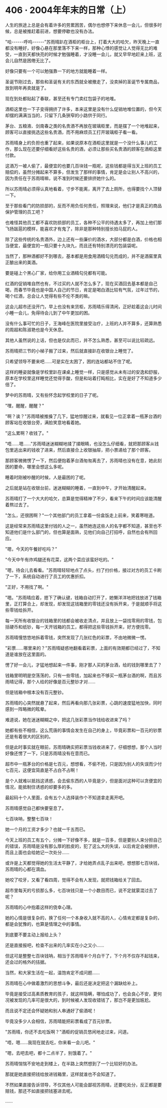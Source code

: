 <link rel="stylesheet" href="../styles/text.css" />
<h1>406 · 2004年年末的日常（上）</h1>

人生的旅途上总是会有着许多的劳累困苦，偶尔也想停下来休息一会儿，但很多时候，总是被推赶着前进，想要停歇也没有办法。

"哈------呼呜------"苏雨晴趴在酒柜的柜台上，打着大大的哈欠，昨天晚上一直都没有睡好，好像心悬在那里落不下来一样，那种心悸的感觉让人觉得无比的难受，一直到天都快亮的时候才勉强睡着，才没睡一会儿，就又早早地赶来上班，这会儿自然是困倦无比了。

好像只要有一个可以勉强靠一下的地方就能睡着一样。

圣诞节刚过去，那些和圣诞有关的东西就全被撤走了，没卖掉的圣诞节专属商品，放到明年再卖就是了。

现在到处都贴起了春联，甚至还有专门卖红包袋子的地堆。

酒柜这里也一下子变得拥挤了许多，本来这里是没有什么促销地堆位置的，但今天却摆的满满当当的，只留下几条狭窄的小路供于同行。

茅台、五粮液、剑南春之类的名贵酒不再放在玻璃柜里，而是摆了一个地堆起来，顾客可以直接挑选这些名贵酒，而不用麻烦员工打开玻璃柜子看一看。

苏雨晴身上的负担也重了起来，如果说原本在酒柜这里就是一个没什么事儿的工作，那么现在还要仔细看好这些名贵的酒，必须让那些买名贵酒的顾客在酒柜这里付款。

这酒万一被人偷了，最便宜的也要几百块钱一瓶呢，这些钱都是得当天上班的员工赔偿的，虽然分摊起来不算多，但发生了那样的事情，肯定是会让别人不高兴的，因为责任在于苏雨晴嘛，说不准到时候还要排挤她什么的。

所以苏雨晴必须得认真地看着，寸步不能离，离开了去上厕所，也得要找个人顶替一下。

至于那些看门的防损部的，反而不用负任何责任，照理来说，他们才是真正的商品保护管理的员工吧？

也难怪其他员工都不喜欢防损部的员工，各种不公平的待遇太多了，再加上他们那飞扬跋扈的模样，能喜欢才有鬼了，除非是那种特别擅长拍马屁的人。

除了这些传统的名贵酒外，边上还有一些廉价的酒水，大部分都是白酒，价格也相当便宜，最便宜的一瓶只要十九块九，而且还有特别漂亮的包装袋呢。

当然了，那种酒都好不到哪去，基本都是用食用酒精勾兑而成的，并不是酒窖里真正酿出来的美酒。

要是碰上个黑心厂家，给你用工业酒精勾兑都有可能。

红酒的促销堆自然也有，不过买的人就不怎么多了，现在买酒回去基本都是自己喝，而春节毕竟也是中国人自己的节日，肯定是喝白酒比较有气氛，过年过节的，喝个红酒，总会让人觉得有些不伦不类的嘛。

这会儿超市还没开门，早上也没有来货柜，苏雨晴乐得清闲，正好趁着这会儿时间小睡一会儿，免得待会儿到了中午更加的困。

没有什么事可忙的日子，王海峰在医院里接受治疗，上班的人并不算多，还算熟悉的周超和陈淑艳也是今天休息。

其他人虽然说的上话，但也是仅此而已，并不怎么熟悉，甚至可以说比较疏远。

苏雨晴把三节的小梯子搬了过来，然后就直接趴在收银台上睡觉了。

只希望领导不要来吧......可是实在太困了，困的连站都站不住了呢。

这样的睡姿就像是学校里趴在课桌上睡觉一样，只是感觉从未有过的安逸和舒服，原本在学校里这样睡觉还觉得手酸，但是和站着打盹相比，实在是好了不知道多少倍了。

梦中的苏雨晴，又有些怀念起学校里的日子了呢。

"嘿，醒醒，醒醒？"

"啊？诶？"苏雨晴被推搡了几下，猛地惊醒过来，就看见一位正拿着一瓶茅台酒的顾客站在收银台旁，满脸笑意地看着她。

"这么累啊？收钱了。"

"唔......嗯......"苏雨晴迷迷糊糊地揉了揉眼睛，也没怎么仔细看，就把那顾客从钱包里逃出来的钱收了进来，然后直接合上收银抽屉，把小票递给了那个顾客。

那顾客微微愣了一下，然后便抱着茅台酒匆匆离去了，苏雨晴也没有在意，她此刻困的要命，哪里会想这么多呢。

睡着时刚被吵醒的时候，人是最困的了呢。

之后就是站在收银台前，迷迷糊糊的睡着，一直到中午，才开始清醒起来。

苏雨晴打了一个大大的哈欠，总算是觉得精神了不少，看来下午的时间应该能清醒着熬过去了。

"怎么，还很困啊？"一个其他部门的员工拿着一份盒饭走上前来，笑着寒暄道。

这是经常来苏雨晴这里付钱的人之一，虽然她连这些人的名字都不知道，甚至也不知道他们是什么部门的，但也算是面熟，见他们向自己打招呼，自然也会有所回应。

"嗯，今天的午餐好吃吗？"

"今天中午有炸鸡腿还有花菜，这两个菜应该蛮好吃的。"

"嗯，待会儿去看看。"苏雨晴轻轻地点了点头，扫了扫价格，接过对方的员工卡刷了一下，系统自动进行了员工的优惠折扣。

"正好，不用找了啊。"

"嗯。"苏雨晴应着，摁下了确认键，钱箱自动打开了，她懒洋洋地把钱放进了钱箱里，正打算合上，却发现，却发现这钱箱里的零钱还没有拆开来，于是就顺手将这些零钱给拆开。

每一天所有收银台的钱箱里的钱都会被收走清点，并且放上一袋找零用的零钱，包括硬币和纸钞，每一天开钱箱的员工，都得把这些零钱拆开来，好方便找零。

苏雨晴慢悠悠地拆着零钱，突然发现了几张红色的彩票，不由地微微一愣。

"彩票......哪里来的？"苏雨晴疑惑地翻看着彩票，上面的有效期都已经过了，不知道是谁放在这里面的。

愣了好一会儿，才猛地想起来一件事，刚才那人买的茅台酒，给的钱到哪里去了？

钱箱里明明是空荡荡的，只有一些零钱，加起来也不够买一瓶茅台酒的啊，而且苏雨晴记得，那个人给的好像是百元整钞才对......

但是钱箱中根本没有百元整钞。

苏雨晴的心突然就悬了起来，然后再看向那几张彩票，心跳的速度猛地加快，同时感到一阵略微的眩晕。

难道说，她在迷迷糊糊之中，把这几张彩票当作钱给收进来了吗？

她都有些不相信，这么荒唐的事情会发生在自己的身上，毕竟彩票和一百元的钞票还是有着很大的区别的。

但是此时事实就在眼前，苏雨晴确实把彩票当钱收进来了，仔细想想，那个人当时好像还愣了一下，只是苏雨晴没有在意而已。

超市中一瓶茅台的价格是七百元，想想看，不偷不抢，只是因为别人的失误而少付七百元，这便宜简直是不占白不占啊！

是个人就难以抵挡这诱惑，会去偷东西的人毕竟是少，但是面对这种可以贪便宜的情况，能抵制住诱惑的却要多的多。

最起码十个人里面，会有五个人选择装作个不知道拿走离开吧。

苏雨晴感觉自己都快要窒息了。

七百块呐，整整七百块！

她一个月的工资才多少？也就一千五而已。

今天上班的员工有五个，分摊一下好像不多，就是一百多，但是要别人来分担自己的错误，苏雨晴是没有那么厚的脸皮的，犯了这么大的失误，以后肯定会被排挤，而且上面也会给她记一次处分......

或许是上天都觉得她的生活太平静了，才给她弄点乱子出来吧，想想那七百块钱，苏雨晴的心都在滴血。

她咬了咬牙，又看了看四周，觉得不会有人发现，就把钱箱给关了回去。

超市里每天的亏损那么多，七百块钱只是一个小数目而已，说不定就蒙混过去了呢？

苏雨晴的心中抱着这样的侥幸心理。

她的心情是很复杂的，换了任何一个本身收入就不高的人，心情肯定都是复杂的，都是会犹豫的，也算是情理之中的事情。

到底要不要主动上报给上头？

还是直接报吧，检查不出来的几率实在小之又小......

但这可是整整七百块钱呐，相当于苏雨晴半个月白干了，下个月不仅存不起钱来，还会过的格外的拮据。

当然，和大家生活在一起，温饱肯定不成问题......

苏雨晴在心中做着激烈的思想斗争，最后还是决定把这个漏缺给补上。

毕竟是接受过高素质教育的孩子，就这样隐瞒，哪怕成功了，也会良心不安，更何况被发现的几率可是很大的，到时候被人发现收错钱了，那岂不是更加尴尬。

而且说不定还会怀疑她和别人串通好了偷酒呢！

毕竟没多少人会相信，苏雨晴能把彩票看成了百元钞票。

"苏雨晴，你还不去吃饭啊？"酒柜的促销员悠闲地走过来，问道。

"唔，嗯......我现在就去吃，你来看一会儿吧。"

"嗯，去吧去吧，都十二点半了，别饿着了。"

苏雨晴惴惴不安地走到楼上，在半路上突然想到了一个比较好的办法。

那就是她直接把钱给放进钱箱里，这样就谁也不会知道了。

不然如果直接告诉领导，不仅其他人可能会鄙视苏雨晴，还要吃处分，反正都是要赔钱，那还不如直接把钱塞进去呢。

......
